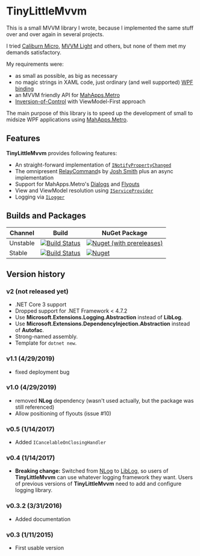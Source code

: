 # TinyLittleMvvm

This is a small MVVM library I wrote, because I implemented the same stuff over and over
again in several projects.

I tried [Caliburn Micro](http://caliburnmicro.com/), [MVVM Light](http://www.mvvmlight.net/)
and others, but none of them met my demands satisfactory.

My requirements were:

- as small as possible, as big as necessary
- no magic strings in XAML code, just ordinary (and well supported)
  [WPF binding](http://wpftutorial.net/DataBindingOverview.html)
- an MVVM friendly API for [MahApps.Metro](http://mahapps.com/)
- [Inversion-of-Control](http://martinfowler.com/articles/injection.html) with ViewModel-First
  approach

The main purpose of this library is to speed up the development of small to midsize WPF
applications using [MahApps.Metro](http://mahapps.com/).

## Features

**TinyLittleMvvm** provides following features:

- An straight-forward implementation of 
  [`INotifyPropertyChanged`](http://msdn.microsoft.com/library/system.componentmodel.inotifypropertychanged)
- The omnipresent [RelayCommand](http://msdn.microsoft.com/en-us/magazine/dd419663.aspx#id0090030)s by [Josh Smith](http://joshsmithonwpf.wordpress.com/about/)
  plus an async implementation
- Support for MahApps.Metro's [Dialogs](http://mahapps.com/controls/dialogs.html) and
  [Flyouts](http://mahapps.com/controls/flyouts.html)
- View and ViewModel resolution using [`IServiceProvider`](https://docs.microsoft.com/en-us/dotnet/api/system.iserviceprovider)
- Logging via [`ILogger`](https://docs.microsoft.com/en-us/dotnet/api/microsoft.extensions.logging.ilogger)



## Builds and Packages

| Channel  | Build | NuGet Package |
|----------|-------|---------------|
| Unstable | [![Build Status](https://dev.azure.com/thoemmi/TinyLittleMvvm/_apis/build/status/thoemmi.TinyLittleMvvm?branchName=develop)](https://dev.azure.com/thoemmi/TinyLittleMvvm/_build/latest?definitionId=5&branchName=develop) | [![Nuget (with prereleases)](https://img.shields.io/nuget/vpre/TinyLittleMvvm.svg)](https://www.nuget.org/packages/TinyLittleMvvm/absoluteLatest) |
| Stable   | [![Build Status](https://dev.azure.com/thoemmi/TinyLittleMvvm/_apis/build/status/thoemmi.TinyLittleMvvm?branchName=master)](https://dev.azure.com/thoemmi/TinyLittleMvvm/_build/latest?definitionId=5&branchName=master)   | [![Nuget](https://img.shields.io/nuget/v/TinyLittleMvvm.svg)](https://www.nuget.org/packages/TinyLittleMvvm/) |


## Version history

### v2 (not released yet)

- .NET Core 3 support
- Dropped support for .NET Framework &lt; 4.7.2
- Use **Microsoft.Extensions.Logging.Abstraction** instead of **LibLog**.
- Use **Microsoft.Extensions.DependencyInjection.Abstraction** instead of **Autofac**.
- Strong-named assembly.
- Template for `dotnet new`.

### v1.1 (4/29/2019)

- fixed deployment bug

### v1.0 (4/29/2019)

- removed **NLog** dependency (wasn't used actually, but the package was still referenced)
- Allow positioning of flyouts (issue #10)
 
### v0.5 (1/14/2017)

- Added `ICancelableOnClosingHandler`

### v0.4 (1/14/2017) 

- **Breaking change:** Switched from [NLog](http://nlog-project.org/) to
  [LibLog](https://github.com/damianh/LibLog), so users of **TinyLittleMvvm** can use whatever
  logging framework they want. Users of previous versions of **TinyLittleMvvm** need to 
  add and configure logging library.

### v0.3.2 (3/31/2016) 
  
- Added documentation

### v0.3 (1/11/2015) 
  
- First usable version
